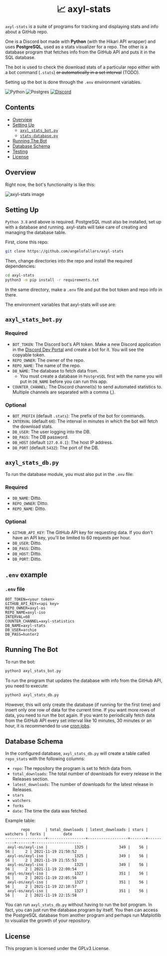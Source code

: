 <h1 align=center>📈 axyl-stats</h1>

`axyl-stats` is a suite of programs for tracking and displaying stats and info about a GitHub repo.

One is a Discord bot made with **Python** (with the Hikari API wrapper) and uses **PostgreSQL**,
used as a stats visualizer for a repo. The other is a database program that
fetches info from the GitHub API and puts it in the SQL database.

The bot is used to check the download stats of a particular repo either with a
bot command (`.stats`) ~~or automatically in a set interval~~ (TODO).

Setting up the bot is done through the `.env` environment variables.

![Python](https://img.shields.io/badge/python-%233776AB.svg?style=for-the-badge&logo=python&logoColor=white) ![Postgres](https://img.shields.io/badge/postgresql-%23316192.svg?style=for-the-badge&logo=postgresql&logoColor=white) [![Discord](https://img.shields.io/badge/hikari-%237289DA.svg?style=for-the-badge&logo=discord&logoColor=white)](https://www.hikari-py.dev/)

## Contents
- [Overview](#overview)
- [Setting Up](#setup)
  - [`axyl_stats_bot.py`](#axyl-bot)
  - [`stats-database.py`](#axyl-db)
- [Running The Bot](#run)
- [Database Schema](#database)
- [Testing](#testing)
- [License](#license)

<a id="overview"></a>
## Overview

Right now, the bot's functionality is like this:

![axyl-stats image](https://user-images.githubusercontent.com/39676098/142674295-40a3a649-551a-43b9-8f76-f60e4cfd2411.png)

<a id="setup"></a>
## Setting Up

`Python 3.8` and above is required. PostgreSQL must also be installed, set
up with a database and running. axyl-stats will take care of creating and
managing the database table.

First, clone this repo:

```bash
git clone https://github.com/angelofallars/axyl-stats
```

Then, change directories into the repo and install the required dependencies:

```bash
cd axyl-stats
python3 -m pip install -r requirements.txt
```

In the same directory, make a `.env` file and put the bot token and repo info
in there.

The environment variables that axyl-stats will use are:

<a id="axyl-bot"></a>
## `axyl_stats_bot.py`

### Required
- `BOT_TOKEN`: The Discord bot's API token. Make a new Discord application in
the [Discord Dev Portal](https://discord.com/developers) and create a bot for
it. You will see the copyable token.
- `REPO_OWNER`: The owner of the repo.
- `REPO_NAME`: The name of the repo.
- `DB_NAME`: The database to fetch data from.
  - You must create a database in `PostgreSQL` first with the name you will put in `DB_NAME` before you can run this app.
- `COUNTER_CHANNEL`: The Discord channel(s) to send automated statistics to. Multiple
channels are separated with a comma (,).

### Optional
- `BOT_PREFIX` (default `.stats`): The prefix of the bot for commands.
- `INTERVAL` (default `60`): The interval in minutes in which the bot will fetch the download stats.
- `DB_USER`: The user logging into the DB.
- `DB_PASS`: The DB password.
- `DB_HOST` (default `127.0.0.1`): The host IP address.
- `DB_PORT` (default `5432`): The port of the DB.

<a id="axyl-db"></a>
## `axyl_stats_db.py`

To run the database module, you must also put in the `.env` file:

### Required

- `DB_NAME`: Ditto.
- `REPO_OWNER`: Ditto.
- `REPO_NAME`: Ditto.

### Optional

- `GITHUB_API_KEY`: The GitHub API key for requesting data. If you don't
have an API key, you'll be limited to 60 requests per hour.
- `DB_USER`: Ditto.
- `DB_PASS`: Ditto.
- `DB_HOST`: Ditto.
- `DB_PORT`: Ditto.

## `.env` example

### `.env` file

```env
BOT_TOKEN=<your token>
GITHUB_API_KEY=<api key>
REPO_OWNER=axyl-os
REPO_NAME=axyl-iso
INTERVAL=60
COUNTER_CHANNEL=axyl-statistics
DB_NAME=axyl-stats
DB_USER=archie
DB_PASS=hunter2
```

<a id="run"></a>
## Running The Bot

To run the bot:
```bash
python3 axyl_stats_bot.py
```

To run the program that updates the database with info from the GitHub API, you
need to execute:
```bash
python3 axyl_stats_db.py
```

However, this will only create the database (if running for the first time) and
insert only one row of data for the current time. If you want more rows of data,
you need to run the bot again. If you want to periodically fetch data from the
GitHub API every set interval like 10 minutes, 30 minutes or an hour, it is
recommended to use [cron jobs](https://www.hostinger.com/tutorials/cron-job).

<a id="database"></a>
## Database Schema

In the configured database, `axyl_stats_db.py` will create a table called
`repo_stats` with the following columns:

- `repo`: The repository the program is set to fetch data from.
- `total_downloads`: The total number of downloads for every release in the
Releases section.
- `latest_downloads`: The number of downloads for the latest release in
Releases.
- `stars`
- `watchers`
- `forks`
- `date`: The time the data was fetched.

Example table:

```
       repo       | total_downloads | latest_downloads | stars | watchers | forks |        date
------------------+-----------------+------------------+-------+----------+-------+---------------------
 axyl-os/axyl-iso |            1325 |              349 |    56 |       56 |     2 | 2021-11-19 21:50:52
 axyl-os/axyl-iso |            1325 |              349 |    56 |       56 |     2 | 2021-11-19 21:55:53
 axyl-os/axyl-iso |            1325 |              349 |    56 |       56 |     2 | 2021-11-19 22:00:54
 axyl-os/axyl-iso |            1327 |              351 |    56 |       56 |     2 | 2021-11-19 22:05:56
 axyl-os/axyl-iso |            1327 |              351 |    56 |       56 |     2 | 2021-11-19 22:10:57
 axyl-os/axyl-iso |            1327 |              351 |    56 |       56 |     2 | 2021-11-19 22:15:58
```

You can run `axyl_stats_db.py` without having to run the bot program. In fact,
you can just run the database program by itself. You then can access the
PostgreSQL database from another program and perhaps run Matplotlib to visualize
the growth of your repository.

## License

This program is licensed under the GPLv3 License.

